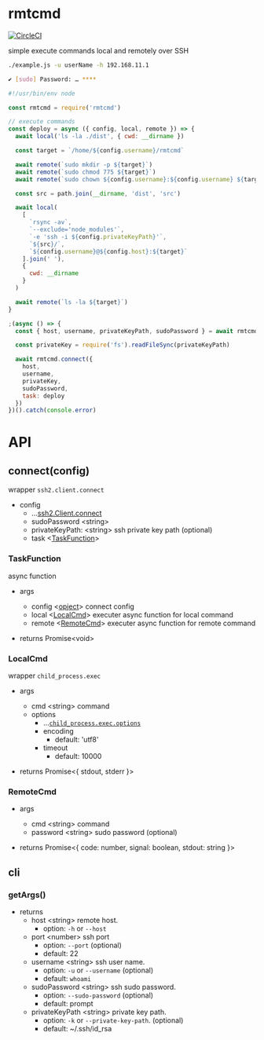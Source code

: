 # rmtcmd

[![CircleCI](https://circleci.com/gh/koh110/rmtcmd.svg?style=svg)](https://circleci.com/gh/koh110/rmtcmd)

simple execute commands local and remotely over SSH

```bash
./example.js -u userName -h 192.168.11.1

✔ [sudo] Password: … ****
```

```javascript
#!/usr/bin/env node

const rmtcmd = require('rmtcmd')

// execute commands
const deploy = async ({ config, local, remote }) => {
  await local('ls -la ./dist', { cwd: __dirname })

  const target = `/home/${config.username}/rmtcmd`

  await remote(`sudo mkdir -p ${target}`)
  await remote(`sudo chmod 775 ${target}`)
  await remote(`sudo chown ${config.username}:${config.username} ${target}`)

  const src = path.join(__dirname, 'dist', 'src')

  await local(
    [
      `rsync -av`,
      `--exclude='node_modules'`,
      `-e 'ssh -i ${config.privateKeyPath}'`,
      `${src}/`,
      `${config.username}@${config.host}:${target}`
    ].join(' '),
    {
      cwd: __dirname
    }
  )

  await remote(`ls -la ${target}`)
}

;(async () => {
  const { host, username, privateKeyPath, sudoPassword } = await rmtcmd.cli.getArgs()

  const privateKey = require('fs').readFileSync(privateKeyPath)

  await rmtcmd.connect({
    host,
    username,
    privateKey,
    sudoPassword,
    task: deploy
  })
})().catch(console.error)
```

# API

## connect(config)

wrapper `ssh2.client.connect`

- config
  - ...[ssh2.Client.connect](https://github.com/mscdex/ssh2#client-methods)
  - sudoPassword \<string\>
  - privateKeyPath: \<string\> ssh private key path (optional)
  - task \<[TaskFunction](#TaskFunction)\>

### TaskFunction

async function

- args

  - config \<[opject](#connectconfig)> connect config
  - local \<[LocalCmd](#LocalCmd)\> executer async function for local command
  - remote \<[RemoteCmd](#RemoteCmd)\> executer async function for remote command

- returns Promise\<void\>

### LocalCmd

wrapper `child_process.exec`

- args

  - cmd \<string\> command
  - options
    - ...[`child_process.exec.options`](https://nodejs.org/dist/latest-v12.x/docs/api/child_process.html#child_process_child_process_exec_command_options_callback)
    - encoding
      - default: 'utf8'
    - timeout
      - default: 10000

- returns Promise\<{ stdout, stderr }\>

### RemoteCmd

- args

  - cmd \<string\> command
  - password \<string\> sudo password (optional)

- returns Promise\<{ code: number, signal: boolean, stdout: string }\>

## cli

### getArgs()

- returns
  - host \<string\> remote host.
    - option: `-h` or `--host`
  - port \<number\> ssh port
    - option: `--port` (optional)
    - default: 22
  - username \<string\> ssh user name.
    - option: `-u` or `--username` (optional)
    - default: `whoami`
  - sudoPassword \<string\> ssh sudo password.
    - option: `--sudo-password` (optional)
    - default: prompt
  - privateKeyPath \<string\> private key path.
    - option: `-k` or `--private-key-path`. (optional)
    - default: ~/.ssh/id_rsa
